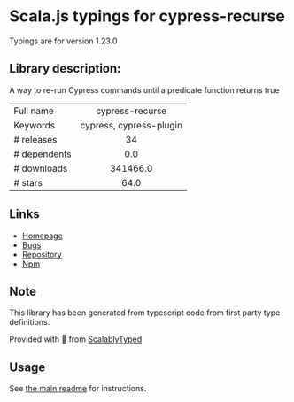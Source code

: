 
# Scala.js typings for cypress-recurse

Typings are for version 1.23.0

## Library description:
A way to re-run Cypress commands until a predicate function returns true

|                    |                 |
| ------------------ | :-------------: |
| Full name          | cypress-recurse |
| Keywords           | cypress, cypress-plugin |
| # releases         | 34 |
| # dependents       | 0.0 |
| # downloads        | 341466.0 |
| # stars            | 64.0 |

## Links
- [Homepage](https://github.com/bahmutov/cypress-recurse#readme)
- [Bugs](https://github.com/bahmutov/cypress-recurse/issues)
- [Repository](https://github.com/bahmutov/cypress-recurse)
- [Npm](https://www.npmjs.com/package/cypress-recurse)
    


## Note
This library has been generated from typescript code from first party type definitions.

Provided with :purple_heart: from [ScalablyTyped](https://github.com/oyvindberg/ScalablyTyped)

## Usage
See [the main readme](../../readme.md) for instructions.


